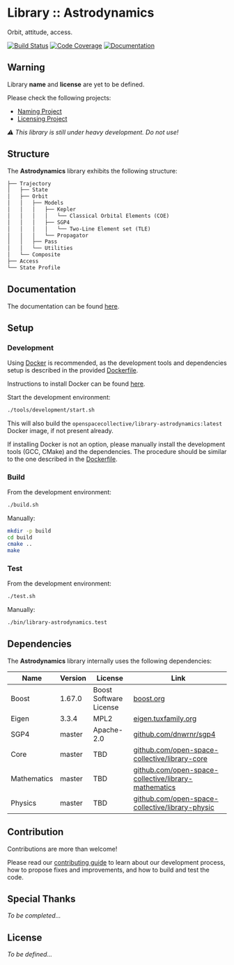 Library :: Astrodynamics
========================

Orbit, attitude, access.

[![Build Status](https://travis-ci.com/open-space-collective/library-astrodynamics.svg?branch=master)](https://travis-ci.com/open-space-collective/library-astrodynamics)
[![Code Coverage](https://codecov.io/gh/open-space-collective/library-astrodynamics/branch/master/graph/badge.svg)](https://codecov.io/gh/open-space-collective/library-astrodynamics)
[![Documentation](https://media.readthedocs.org/static/projects/badges/passing-flat.svg)](https://open-space-collective.github.io/library-astrodynamics)

## Warning

Library **name** and **license** are yet to be defined.

Please check the following projects:

- [Naming Project](https://github.com/orgs/open-space-collective/projects/1)
- [Licensing Project](https://github.com/orgs/open-space-collective/projects/2)

*⚠ This library is still under heavy development. Do not use!*

## Structure

The **Astrodynamics** library exhibits the following structure:

```txt
├── Trajectory
│   ├── State
│   ├── Orbit
│   │   ├── Models
│   │   │   ├── Kepler
│   │   │   │   └── Classical Orbital Elements (COE)
│   │   │   ├── SGP4
│   │   │   │   └── Two-Line Element set (TLE)
│   │   │   └── Propagator
│   │   ├── Pass
│   │   └── Utilities
│   └── Composite
├── Access
└── State Profile
```

## Documentation

The documentation can be found [here](https://open-space-collective.github.io/library-astrodynamics).

## Setup

### Development

Using [Docker](https://www.docker.com) is recommended, as the development tools and dependencies setup is described in the provided [Dockerfile](./tools/development/docker/Dockerfile).

Instructions to install Docker can be found [here](https://docs.docker.com/install/).

Start the development environment:

```bash
./tools/development/start.sh
```

This will also build the `openspacecollective/library-astrodynamics:latest` Docker image, if not present already.

If installing Docker is not an option, please manually install the development tools (GCC, CMake) and the dependencies.
The procedure should be similar to the one described in the [Dockerfile](./tools/development/docker/Dockerfile).

### Build

From the development environment:

```bash
./build.sh
```

Manually:

```bash
mkdir -p build
cd build
cmake ..
make
```

### Test

From the development environment:

```bash
./test.sh
```

Manually:

```bash
./bin/library-astrodynamics.test
```

## Dependencies

The **Astrodynamics** library internally uses the following dependencies:

| Name        | Version | License                | Link                                                                                                                 |
|-------------|---------|------------------------|----------------------------------------------------------------------------------------------------------------------|
| Boost       | 1.67.0  | Boost Software License | [boost.org](https://www.boost.org)                                                                                   |
| Eigen       | 3.3.4   | MPL2                   | [eigen.tuxfamily.org](http://eigen.tuxfamily.org/index.php)                                                          |
| SGP4        | master  | Apache-2.0             | [github.com/dnwrnr/sgp4](https://github.com/dnwrnr/sgp4)                                                             |
| Core        | master  | TBD                    | [github.com/open-space-collective/library-core](https://github.com/open-space-collective/library-core)               |
| Mathematics | master  | TBD                    | [github.com/open-space-collective/library-mathematics](https://github.com/open-space-collective/library-mathematics) |
| Physics     | master  | TBD                    | [github.com/open-space-collective/library-physic](https://github.com/open-space-collective/library-physic)           |

## Contribution

Contributions are more than welcome!

Please read our [contributing guide](CONTRIBUTING.md) to learn about our development process, how to propose fixes and improvements, and how to build and test the code.

## Special Thanks

*To be completed...*

## License

*To be defined...*